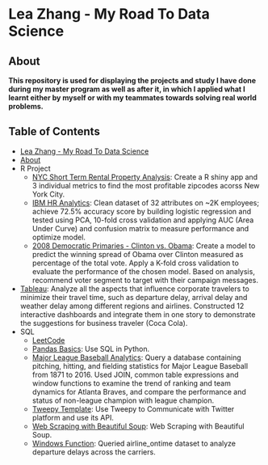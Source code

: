 # Lea Zhang - My Road To Data Science
## About
**This repository is used for displaying the projects and study I have done during my master program as well as after it, in which I applied what I learnt either by myself or with my teammates towards solving real world problems.**
## Table of Contents
- [Lea Zhang - My Road To Data Science](#lea-zhang---my-road-to-data-science)
- [About](#about)
- R Project
  - [NYC Short Term Rental Property Analysis](https://github.com/lea1206zhang/Lea-Zhang_MyRoadToDataScience/blob/master/R%20Project/NYC%20Short%20Rental%20Property%20Analysis/R%20markdown%20Report.pdf): Create a R shiny app and 3 individual metrics to find the most profitable zipcodes acorss New York City.
  - [IBM HR Analytics](https://github.com/lea1206zhang/Lea-Zhang_MyRoadToDataScience/tree/master/R%20Project/IBM%20Attrition%20Analysis): Clean dataset of 32 attributes on ~2K employees; achieve 72.5% accuracy score by building logistic regression and tested using PCA, 10-fold cross validation and applying AUC (Area Under Curve) and confusion matrix to measure performance and optimize model.
  - [2008 Democratic Primaries - Clinton vs. Obama](https://github.com/lea1206zhang/Lea-Zhang_MyRoadToDataScience/tree/master/R%20Project/2008%20Democratic%20Primaries%20-%20Clinton%20vs.%20Obama): Create a model to predict the winning spread of Obama over Clinton measured as percentage of the total vote. Apply a K-fold cross validation to evaluate the performance of the chosen model. Based on analysis, recommend voter segment to target with their campaign messages. 
- [Tableau](https://public.tableau.com/profile/lea.zhang#!/): Analyze all the aspects that influence corporate travelers to minimize their travel time, such as departure delay, arrival delay and weather delay among different regions and airlines. Constructed 12 interactive dashboards and integrate them in one story to demonstrate the suggestions for business traveler (Coca Cola).
- SQL 
  - [LeetCode](https://github.com/lea1206zhang/Lea-Zhang_MyRoadToDataScience/tree/master/LeetCode/Solutions)
  - [Pandas Basics](https://github.com/lea1206zhang/Lea-Zhang_MyRoadToDataScience/blob/master/SQL/Pandas_Basics_Complete.ipynb): Use SQL in Python.
  - [Major League Baseball Analytics](https://github.com/lea1206zhang/Lea-Zhang_MyRoadToDataScience/blob/master/SQL/Major%20League%20Baseball%20Analytics.ipynb): Query a database containing pitching, hitting, and fielding statistics for Major League Baseball from 1871 to 2016. Used JOIN, common table expressions and window functions to examine the trend of ranking and team dynamics for Atlanta Braves, and compare the performance and status of non-league champion with league champion.
  - [Tweepy Template](https://github.com/lea1206zhang/Lea-Zhang_MyRoadToDataScience/blob/master/SQL/Tweepy_Template.ipynb): Use Tweepy to Communicate with Twitter platform and use its API. 
  - [Web Scraping with Beautiful Soup](https://github.com/lea1206zhang/Lea-Zhang_MyRoadToDataScience/blob/master/SQL/Web%2BScraping%2Bwith%2BBeautiful%2BSoup.ipynb): Web Scraping with Beautiful Soup.
  - [Windows Function](https://github.com/lea1206zhang/Lea-Zhang_MyRoadToDataScience/blob/master/SQL/Window_Functions.ipynb): Queried airline_ontime dataset to analyze departure delays across the carriers.

